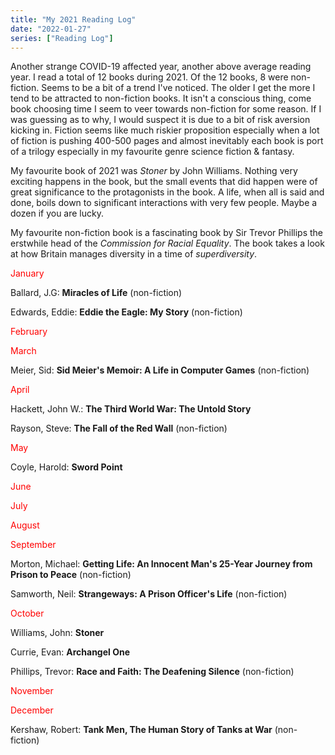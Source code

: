 ```yaml
---
title: "My 2021 Reading Log"
date: "2022-01-27"
series: ["Reading Log"]
---
```


Another strange COVID-19 affected year, another above average reading year. I read a total of 12 books during 2021. Of the 12 books, 8 were non-fiction. Seems to be a bit of a trend I've noticed. The older I get the more I tend to be attracted to non-fiction books. It isn't a conscious thing, come book choosing time I seem to veer towards non-fiction for some reason. If I was guessing as to why, I would suspect it is due to a bit of risk aversion kicking in. Fiction seems like much riskier proposition especially when a lot of fiction is pushing 400-500 pages and almost inevitably each book is port of a trilogy especially in my favourite genre science fiction &amp; fantasy.

My favourite book of 2021 was *Stoner* by John Williams. Nothing very exciting happens in the book, but the small events that did happen were of great significance to the protagonists in the book. A life, when all is said and done, boils down to significant interactions with very few people. Maybe a dozen if you are lucky.

My favourite non-fiction book is a fascinating book by Sir Trevor Phillips the erstwhile head of the *Commission for Racial Equality*. The book takes a look at how Britain manages diversity in a time of *superdiversity*.

<span style="color: #ff0000;">January</span>

Ballard, J.G: **Miracles of Life** (non-fiction)

Edwards, Eddie: **Eddie the Eagle: My Story** (non-fiction)

<span style="color: #ff0000;">February</span>

<span style="color: #ff0000;">March</span>

Meier, Sid: **Sid Meier's Memoir: A Life in Computer Games** (non-fiction)

<span style="color: #ff0000;">April</span>

Hackett, John W.: **The Third World War: The Untold Story**

Rayson, Steve: **The Fall of the Red Wall** (non-fiction)

<span style="color: #ff0000;">May</span>

Coyle, Harold: **Sword Point**

<span style="color: #ff0000;">June</span>

<span style="color: #ff0000;">July</span>

<span style="color: #ff0000;">August</span>

<span style="color: #ff0000;">September</span>

Morton, Michael: **Getting Life: An Innocent Man's 25-Year Journey from Prison to Peace** (non-fiction)

Samworth, Neil: **Strangeways: A Prison Officer's Life** (non-fiction)

<span style="color: #ff0000;">October</span>

Williams, John: **Stoner**

Currie, Evan: **Archangel One**

Phillips, Trevor: **Race and Faith: The Deafening Silence** (non-fiction)

<span style="color: #ff0000;">November</span>

<span style="color: #ff0000;">December</span>

Kershaw, Robert: **Tank Men, The Human Story of Tanks at War** (non-fiction)
